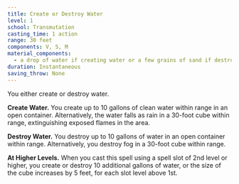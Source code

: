```yaml
---
title: Create or Destroy Water
level: 1
school: Transmutation
casting_time: 1 action
range: 30 feet
components: V, S, M
material_components:
  - a drop of water if creating water or a few grains of sand if destroying it
duration: Instantaneous
saving_throw: None
---
```


You either create or destroy water.

**Create Water.** You create up to 10 gallons of clean water within range in an open container. Alternatively, the water falls as rain in a 30-foot cube within range, extinguishing exposed flames in the area.

**Destroy Water.** You destroy up to 10 gallons of water in an open container within range. Alternatively, you destroy fog in a 30-foot cube within range.

**At Higher Levels.** When you cast this spell using a spell slot of 2nd level or higher, you create or destroy 10 additional gallons of water, or the size of the cube increases by 5 feet, for each slot level above 1st.
